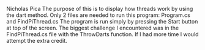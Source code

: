 Nicholas Pica
The purpose of this is to display how threads work by using the dart method.
Only 2 files are needed to run this program: Program.cs and FindPiThread.cs
The program is run simply by pressing the Start button at top of the screen.
The biggest challenge I encountered was in the FindPiThread.cs file with the ThrowDarts function.
If I had more time I would attempt the extra credit.
